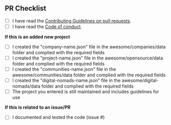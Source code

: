 ## PR Checklist

- [ ] I have read the [Contributing Guidelines on pull requests](https://github.com/italia-opensource/awesome-italia-opensource/blob/main/CONTRIBUTING.md#pull-requests).
- [ ] I have read the [Code of conduct](https://github.com/italia-opensource/awesome-italia-opensource/blob/main/CODE_OF_CONDUCT.md).

**If this is an added new project**

- [ ] I created the "company-name.json" file in the awesome/companies/data folder and complied with the required fields
- [ ] I created the "project-name.json" file in the awesome/opensource/data folder and complied with the required fields
- [ ] I created the "communities-name.json" file in the awesome/communities/data folder and complied with the required fields
- [ ] I created the "digital-nomads-name.json" file in the awesome/digital-nomads/data folder and complied with the required fields
- [ ] The project you entered is still maintained and includes guidelines for use

**If this is related to an issue/PR**

- [ ] I documented and tested the code (issue #)
